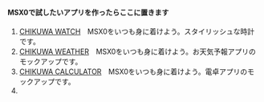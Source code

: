 #### MSX0で試したいアプリを作ったらここに置きます
1. [CHIKUWA WATCH](https://github.com/chikuwa-empire/msx0-iot/tree/main/CHIKUWA_WATCH)　MSX0をいつも身に着けよう。スタイリッシュな時計です。
1. [CHIKUWA WEATHER](https://github.com/chikuwa-empire/msx0-iot/tree/main/CHIKUWA_WEATHER)　MSX0をいつも身に着けよう。お天気予報アプリのモックアップです。
1. [CHIKUWA CALCULATOR](https://github.com/chikuwa-empire/msx0-iot/tree/main/CHIKUWA_CALCULATOR)　MSX0をいつも身に着けよう。電卓アプリのモックアップです。
1.
